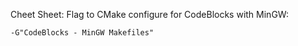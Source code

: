 Cheet Sheet:
Flag to CMake configure for CodeBlocks with MinGW:      
```
-G"CodeBlocks - MinGW Makefiles"
```
